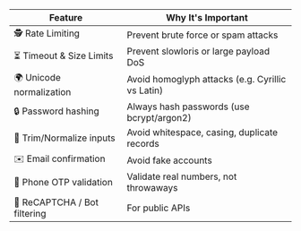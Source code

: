 | Feature                      | Why It's Important                               |
| ---------------------------- | ------------------------------------------------ |
| 🕵️ Rate Limiting             | Prevent brute force or spam attacks              |
| ⏳ Timeout & Size Limits     | Prevent slowloris or large payload DoS           |
| 🌍 Unicode normalization     | Avoid homoglyph attacks (e.g. Cyrillic vs Latin) |
| 🔒 Password hashing          | Always hash passwords (use bcrypt/argon2)        |
| 🧼 Trim/Normalize inputs     | Avoid whitespace, casing, duplicate records      |
| ✉️ Email confirmation        | Avoid fake accounts                              |
| 📱 Phone OTP validation      | Validate real numbers, not throwaways            |
| 👮 ReCAPTCHA / Bot filtering | For public APIs                                  |
